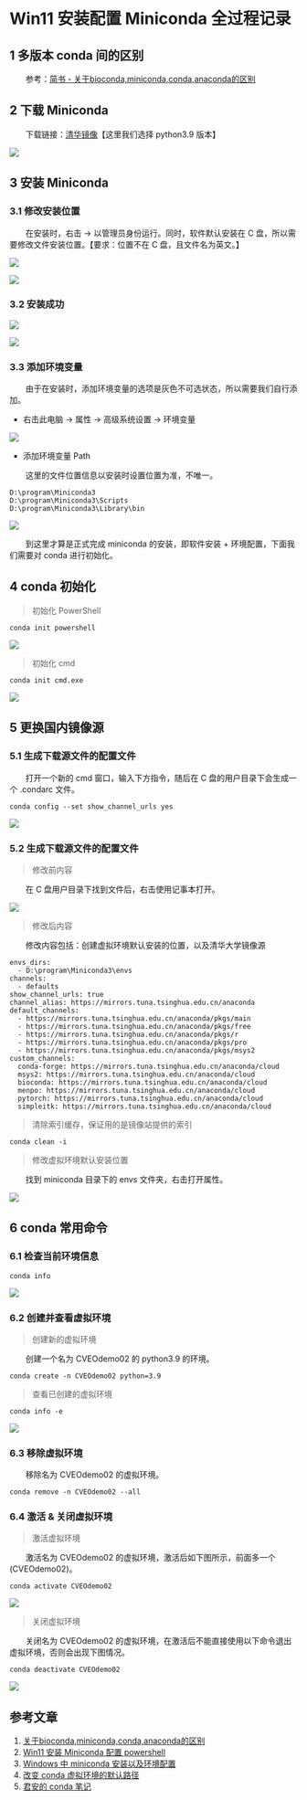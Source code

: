 # Win11 安装配置 Miniconda 全过程记录

## 1 多版本 conda 间的区别

&emsp;&emsp;参考：[简书 - 关于bioconda,miniconda,conda,anaconda的区别](https://www.jianshu.com/p/0534043b4471)



## 2 下载 Miniconda

&emsp;&emsp;下载链接：[清华镜像](https://mirrors.tuna.tsinghua.edu.cn/anaconda/miniconda/)【这里我们选择 python3.9 版本】

![](img/1.jpg)



## 3 安装 Miniconda

### 3.1 修改安装位置

&emsp;&emsp;在安装时，右击 → 以管理员身份运行。同时，软件默认安装在 C 盘，所以需要修改文件安装位置。【要求：位置不在 C 盘，且文件名为英文。】

![](img/2.jpg)

![](img/3.jpg)

### 3.2 安装成功

![](img/4.jpg)

![](img/5.jpg)

### 3.3 添加环境变量

&emsp;&emsp;由于在安装时，添加环境变量的选项是灰色不可选状态，所以需要我们自行添加。

- 右击此电脑 → 属性 → 高级系统设置 → 环境变量

![](img/6.jpg)

- 添加环境变量 Path

&emsp;&emsp;这里的文件位置信息以安装时设置位置为准，不唯一。

```
D:\program\Miniconda3
D:\program\Miniconda3\Scripts
D:\program\Miniconda3\Library\bin
```

![](img/7.jpg)

&emsp;&emsp;到这里才算是正式完成 miniconda 的安装，即软件安装 + 环境配置，下面我们需要对 conda 进行初始化。



## 4 conda 初始化

> 初始化 PowerShell

```
conda init powershell
```

![](img/8.jpg)

> 初始化 cmd

```
conda init cmd.exe
```

![](img/9.jpg)



## 5 更换国内镜像源

### 5.1 生成下载源文件的配置文件

&emsp;&emsp;打开一个新的 cmd 窗口，输入下方指令，随后在 C 盘的用户目录下会生成一个 .condarc 文件。

```
conda config --set show_channel_urls yes
```

![](img/10.jpg)

### 5.2 生成下载源文件的配置文件

> 修改前内容

&emsp;&emsp;在 C 盘用户目录下找到文件后，右击使用记事本打开。

![](img/11.jpg)

> 修改后内容

&emsp;&emsp;修改内容包括：创建虚拟环境默认安装的位置，以及清华大学镜像源

```
envs_dirs:
  - D:\program\Miniconda3\envs
channels:
  - defaults
show_channel_urls: true
channel_alias: https://mirrors.tuna.tsinghua.edu.cn/anaconda
default_channels:
  - https://mirrors.tuna.tsinghua.edu.cn/anaconda/pkgs/main
  - https://mirrors.tuna.tsinghua.edu.cn/anaconda/pkgs/free
  - https://mirrors.tuna.tsinghua.edu.cn/anaconda/pkgs/r
  - https://mirrors.tuna.tsinghua.edu.cn/anaconda/pkgs/pro
  - https://mirrors.tuna.tsinghua.edu.cn/anaconda/pkgs/msys2
custom_channels:
  conda-forge: https://mirrors.tuna.tsinghua.edu.cn/anaconda/cloud
  msys2: https://mirrors.tuna.tsinghua.edu.cn/anaconda/cloud
  bioconda: https://mirrors.tuna.tsinghua.edu.cn/anaconda/cloud
  menpo: https://mirrors.tuna.tsinghua.edu.cn/anaconda/cloud
  pytorch: https://mirrors.tuna.tsinghua.edu.cn/anaconda/cloud
  simpleitk: https://mirrors.tuna.tsinghua.edu.cn/anaconda/cloud
```

> 清除索引缓存，保证用的是镜像站提供的索引

```
conda clean -i
```

> 修改虚拟环境默认安装位置

&emsp;&emsp;找到 miniconda 目录下的 envs 文件夹，右击打开属性。

![](img/12.jpg)



## 6 conda 常用命令

### 6.1 检查当前环境信息

```
conda info
```

![](img/13.jpg)

### 6.2 创建并查看虚拟环境

> 创建新的虚拟环境

&emsp;&emsp;创建一个名为 CVEOdemo02 的 python3.9 的环境。

```
conda create -n CVEOdemo02 python=3.9
```

> 查看已创建的虚拟环境

```
conda info -e
```

![](img/14.jpg)

### 6.3 移除虚拟环境

&emsp;&emsp;移除名为 CVEOdemo02 的虚拟环境。

```
conda remove -n CVEOdemo02 --all
```

### 6.4 激活 & 关闭虚拟环境

> 激活虚拟环境

&emsp;&emsp;激活名为 CVEOdemo02 的虚拟环境，激活后如下图所示，前面多一个 (CVEOdemo02)。

```
conda activate CVEOdemo02
```

![](img/15.jpg)

> 关闭虚拟环境

&emsp;&emsp;关闭名为 CVEOdemo02 的虚拟环境，在激活后不能直接使用以下命令退出虚拟环境，否则会出现下图情况。

```
conda deactivate CVEOdemo02
```

![](img/16.jpg)



## 参考文章

1. [关于bioconda,miniconda,conda,anaconda的区别](https://www.jianshu.com/p/0534043b4471)
2. [Win11 安装 Miniconda 配置 powershell](https://blog.csdn.net/qq_40597075/article/details/122560335)
3. [Windows 中 miniconda 安装以及环境配置](https://blog.csdn.net/weixin_42744482/article/details/120299119)
4. [改变 conda 虚拟环境的默认路径](https://blog.csdn.net/qq_36455412/article/details/125347552)
5. [君安的 conda 笔记](https://gitee.com/gis-xh/my-note/blob/master/daily/conda.md)
